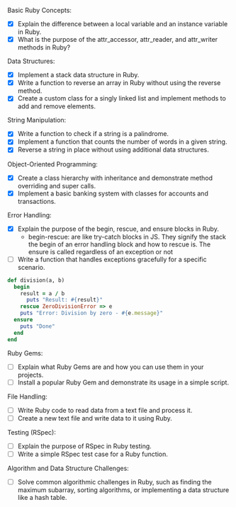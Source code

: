 Basic Ruby Concepts:

- [x] Explain the difference between a local variable and an instance variable
      in Ruby.
- [x] What is the purpose of the attr_accessor, attr_reader, and attr_writer
      methods in Ruby?

Data Structures:

- [x] Implement a stack data structure in Ruby.
- [x] Write a function to reverse an array in Ruby without using the reverse
      method.
- [x] Create a custom class for a singly linked list and implement methods to
      add and remove elements.

String Manipulation:

- [x] Write a function to check if a string is a palindrome.
- [x] Implement a function that counts the number of words in a given string.
- [x] Reverse a string in place without using additional data structures.

Object-Oriented Programming:

- [x] Create a class hierarchy with inheritance and demonstrate method
      overriding and super calls.
- [x] Implement a basic banking system with classes for accounts and
      transactions.

Error Handling:

- [x] Explain the purpose of the begin, rescue, and ensure blocks in Ruby.
  - begin-rescue: are like try-catch blocks in JS. They signify the stack the
    begin of an error handling block and how to rescue is. The ensure is called
    regardless of an exception or not
- [ ] Write a function that handles exceptions gracefully for a specific
      scenario.

```ruby
def division(a, b)
  begin
    result = a / b
      puts "Result: #{result}"
    rescue ZeroDivisionError => e
    puts "Error: Division by zero - #{e.message}"
  ensure
    puts "Done"
  end
end
```

Ruby Gems:

- [ ] Explain what Ruby Gems are and how you can use them in your projects.
- [ ] Install a popular Ruby Gem and demonstrate its usage in a simple script.

File Handling:

- [ ] Write Ruby code to read data from a text file and process it.
- [ ] Create a new text file and write data to it using Ruby.

Testing (RSpec):

- [ ] Explain the purpose of RSpec in Ruby testing.
- [ ] Write a simple RSpec test case for a Ruby function.

Algorithm and Data Structure Challenges:

- [ ] Solve common algorithmic challenges in Ruby, such as finding the maximum
      subarray, sorting algorithms, or implementing a data structure like a hash
      table.
